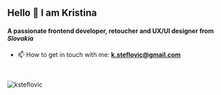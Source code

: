 <h2 align="left">Hello 👋 I am Kristina</h2>
<h4 align="left">A passionate frontend developer, retoucher and UX/UI designer from <em>Slovakia</em></h4>

- 📫 How to get in touch with me: **k.steflovic@gmail.com**

<br>

<p><img align="left" src="https://github-readme-stats.vercel.app/api/top-langs?username=ksteflovic&show_icons=true&locale=en&layout=default" alt="ksteflovic" /></p>

<!--
**ksteflovic/ksteflovic** is a ✨ _special_ ✨ repository because its `README.md` (this file) appears on her GitHub profile.
-->
